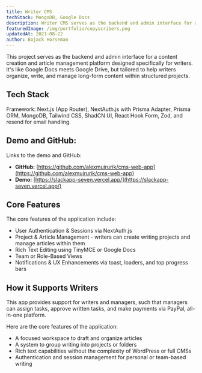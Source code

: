 ```yaml
---
title: Writer CMS
techStack: MongoDB, Google Docs
description: Writer CMS serves as the backend and admin interface for a content creation and article management platform designed specifically for writers. 
featuredImage: /img/portfolio/copyscribers.png
updatedAt: 2021-08-22
author: Bojack Horseman
---
```

This project serves as the backend and admin interface for a content creation and article management platform designed specifically for writers. It's like Google Docs meets Google Drive, but tailored to help writers organize, write, and manage long-form content within structured projects.

## Tech Stack
Framework: Next.js (App Router), NextAuth.js with Prisma Adapter, Prisma ORM, MongoDB, Tailwind CSS, ShadCN UI, React Hook Form, Zod, and resend for email handling. 

## Demo and GitHub:

Links to the demo and GitHub:

- **GitHub:**  [https://github.com/alexmuirurik/cms-web-app](https://github.com/alexmuirurik/cms-web-app)
- **Demo:**  [https://slackapp-seven.vercel.app/](https://slackapp-seven.vercel.app/)


## Core Features 

The core features of the application include: 

- User Authentication & Sessions via NextAuth.js
- Project & Article Management - writers can create writing projects and manage articles within them
- Rich Text Editing using TinyMCE or Google Docs
- Team or Role-Based Views 
- Notifications & UX Enhancements via toast, loaders, and top progress bars

## How it Supports Writers
This app provides support for writers and managers, such that managers can assign tasks, approve written tasks, and make payments via PayPal, all-in-one platform. 

Here are the core features of the application:

- A focused workspace to draft and organize articles
- A system to group writing into projects or folders
- Rich text capabilities without the complexity of WordPress or full CMSs
- Authentication and session management for personal or team-based writing